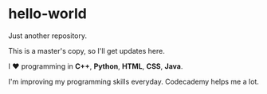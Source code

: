 # hello-world
Just another repository.

This is a master's copy, so I'll get updates here.

I :heart: programming in **C++**, **Python**, **HTML**, **CSS**, **Java**.

I'm improving my programming skills everyday. Codecademy helps me a lot.
